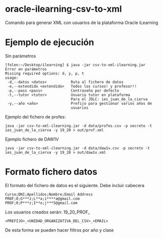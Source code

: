 # oracle-ilearning-csv-to-xml
Comando para generar XML con usuarios de la plataforma Oracle iLearning

# Ejemplo de ejecución

Sin parámetros
```
[folen:~/Desktop/ilearning] $ java -jar csv-to-xml-ilearning.jar
Error en parámetros
Missing required options: d, y, p, t
usage:
 -d,--datos <datos>           Ruta al fichero de datos
 -e,--extendido <extendido>   Todos los cursos! y profesor!!
 -p,--pass <pass>             Contraseña por defecto
 -t,--tutor <tutor>           Usuario tutor en plataforma
                              Para el JDLC: ies_juan_de_la_cierva
 -y,--año <año>               Prefijo para gestionar varios años de
                              usuarios

```

Ejemplo del fichero de profes:
```
java -jar csv-to-xml-ilearning.jar -d data/profes.csv -p secreto -t ies_juan_de_la_cierva -y 19_20 > out/prof.xml
```

Ejemplo fichero de DAW1V
```
java -jar csv-to-xml-ilearning.jar -d data/daw1v.csv -p secreto -t ies_juan_de_la_cierva -y 19_20 > out/daw1v.xml
```

# Formato fichero datos
El formato del fichero de datos es el siguiente. Debe incluir cabecera

```
Curso;DNI;Apellidos;Nombre;Email Address
PROF;0;G***z;L**a;i****a@gmail.com
PROF;0;P***z;I**o;j***5@gmail.com
```

Los usuarios creados serán:
19_20_PROF_<email>

``` <PREFIJO>_<UNIDAD_ORGANIZATIVA_DEL_CSV>_<EMAIL> ```

De esta forma se pueden hacer filtros por año y clase
